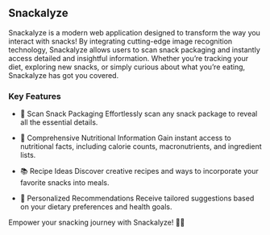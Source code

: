 ## Snackalyze

Snackalyze is a modern web application designed to transform the way you interact with snacks! By integrating cutting-edge image recognition technology, Snackalyze allows users to scan snack packaging and instantly access detailed and insightful information. Whether you’re tracking your diet, exploring new snacks, or simply curious about what you’re eating, Snackalyze has got you covered.

### Key Features

- 📸 Scan Snack Packaging Effortlessly scan any snack package to reveal all the essential details.

- 🍎 Comprehensive Nutritional Information Gain instant access to nutritional facts, including calorie counts, macronutrients, and ingredient lists.

- 📚 Recipe Ideas Discover creative recipes and ways to incorporate your favorite snacks into meals.

- 🌟 Personalized Recommendations Receive tailored suggestions based on your dietary preferences and health goals.

Empower your snacking journey with Snackalyze! 🍫📖
